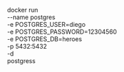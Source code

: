 docker run \
    --name postgres \
    -e POSTGRES_USER=diego \
    -e POSTGRES_PASSWORD=12304560 \
    -e POSTGRES_DB=heroes \
    -p 5432:5432 \
    -d \
    postgress